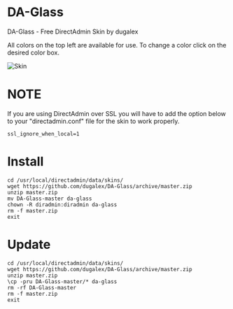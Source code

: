 # DA-Glass
DA-Glass - Free DirectAdmin Skin by dugalex

All colors on the top left are available for use. To change a color click on the desired color box. 

![Skin](https://github.com/dugalex/DA-Glass/blob/master/inc/skin.jpg)


# NOTE
If you are using DirectAdmin over SSL you will have to add the option below to your "directadmin.conf" file for the skin to work properly.
```
ssl_ignore_when_local=1
```
# Install
```
cd /usr/local/directadmin/data/skins/
wget https://github.com/dugalex/DA-Glass/archive/master.zip
unzip master.zip
mv DA-Glass-master da-glass
chown -R diradmin:diradmin da-glass
rm -f master.zip
exit
```
# Update
```
cd /usr/local/directadmin/data/skins/
wget https://github.com/dugalex/DA-Glass/archive/master.zip
unzip master.zip
\cp -pru DA-Glass-master/* da-glass
rm -rf DA-Glass-master
rm -f master.zip
exit
```
